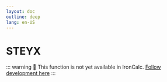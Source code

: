 ```yaml
---
layout: doc
outline: deep
lang: en-US
---
```


# STEYX

::: warning
🚧 This function is not yet available in IronCalc.
[Follow development here](https://github.com/ironcalc/IronCalc/labels/Functions)
:::
